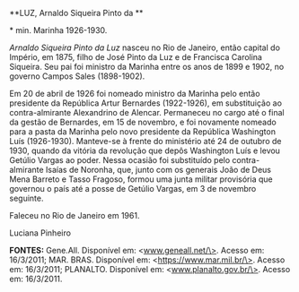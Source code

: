 **LUZ, Arnaldo Siqueira Pinto da **

\* min. Marinha 1926-1930.

*Arnaldo Siqueira Pinto da Luz* nasceu no Rio de Janeiro, então capital
do Império, em 1875, filho de José Pinto da Luz e de Francisca Carolina
Siqueira. Seu pai foi ministro da Marinha entre os anos de 1899 e 1902,
no governo Campos Sales (1898-1902).

Em 20 de abril de 1926 foi nomeado ministro da Marinha pelo então
presidente da República Artur Bernardes (1922-1926), em substituição ao
contra-almirante Alexandrino de Alencar. Permaneceu no cargo até o final
da gestão de Bernardes, em 15 de novembro, e foi novamente nomeado para
a pasta da Marinha pelo novo presidente da República Washington Luís
(1926-1930). Manteve-se à frente do ministério até 24 de outubro de
1930, quando da vitória da revolução que depôs Washington Luís e levou
Getúlio Vargas ao poder. Nessa ocasião foi substituído pelo
contra-almirante Isaías de Noronha, que, junto com os generais João de
Deus Mena Barreto e Tasso Fragoso, formou uma junta militar provisória
que governou o país até a posse de Getúlio Vargas, em 3 de novembro
seguinte.

Faleceu no Rio de Janeiro em 1961.

Luciana Pinheiro

**FONTES:** Gene.All. Disponível em: \<www.geneall.net/\>. Acesso em:
16/3/2011; MAR. BRAS. Disponível em: \<https://www.mar.mil.br/\>. Acesso
em: 16/3/2011; PLANALTO. Disponível em: \<www.planalto.gov.br/\>. Acesso
em: 16/3/2011.
